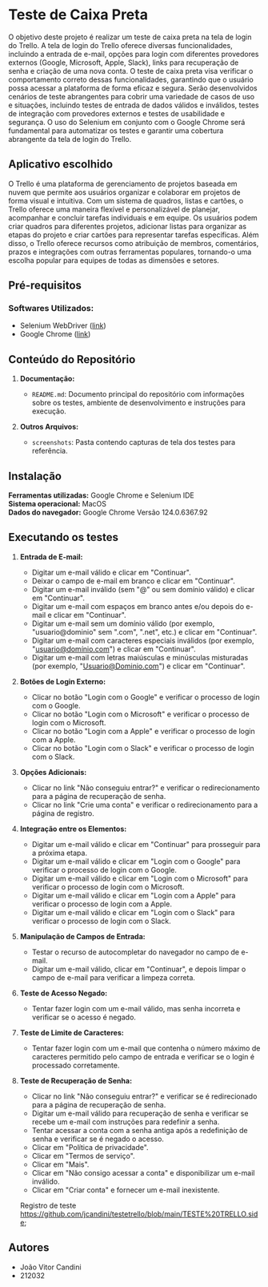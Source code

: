 # Teste de Caixa Preta

O objetivo deste projeto é realizar um teste de caixa preta na tela de login do Trello. A tela de login do Trello oferece diversas funcionalidades, incluindo a entrada de e-mail, opções para login com diferentes provedores externos (Google, Microsoft, Apple, Slack), links para recuperação de senha e criação de uma nova conta. O teste de caixa preta visa verificar o comportamento correto dessas funcionalidades, garantindo que o usuário possa acessar a plataforma de forma eficaz e segura. Serão desenvolvidos cenários de teste abrangentes para cobrir uma variedade de casos de uso e situações, incluindo testes de entrada de dados válidos e inválidos, testes de integração com provedores externos e testes de usabilidade e segurança. O uso do Selenium em conjunto com o Google Chrome será fundamental para automatizar os testes e garantir uma cobertura abrangente da tela de login do Trello.

## Aplicativo escolhido

O Trello é uma plataforma de gerenciamento de projetos baseada em nuvem que permite aos usuários organizar e colaborar em projetos de forma visual e intuitiva. Com um sistema de quadros, listas e cartões, o Trello oferece uma maneira flexível e personalizável de planejar, acompanhar e concluir tarefas individuais e em equipe. Os usuários podem criar quadros para diferentes projetos, adicionar listas para organizar as etapas do projeto e criar cartões para representar tarefas específicas. Além disso, o Trello oferece recursos como atribuição de membros, comentários, prazos e integrações com outras ferramentas populares, tornando-o uma escolha popular para equipes de todas as dimensões e setores.

## Pré-requisitos

### Softwares Utilizados:
- Selenium WebDriver ([link](https://www.selenium.dev/))
- Google Chrome ([link](https://www.google.com/chrome))

## Conteúdo do Repositório

1. **Documentação:**
   - `README.md`: Documento principal do repositório com informações sobre os testes, ambiente de desenvolvimento e instruções para execução.

2. **Outros Arquivos:**
   - `screenshots`: Pasta contendo capturas de tela dos testes para referência.

## Instalação

**Ferramentas utilizadas:** Google Chrome e Selenium IDE  
**Sistema operacional:** MacOS  
**Dados do navegador:** Google Chrome Versão 124.0.6367.92  

## Executando os testes

1. **Entrada de E-mail:**
   - Digitar um e-mail válido e clicar em "Continuar".
   - Deixar o campo de e-mail em branco e clicar em "Continuar".
   - Digitar um e-mail inválido (sem "@" ou sem domínio válido) e clicar em "Continuar".
   - Digitar um e-mail com espaços em branco antes e/ou depois do e-mail e clicar em "Continuar".
   - Digitar um e-mail sem um domínio válido (por exemplo, "usuario@dominio" sem ".com", ".net", etc.) e clicar em "Continuar".
   - Digitar um e-mail com caracteres especiais inválidos (por exemplo, "usuario@domínio.com") e clicar em "Continuar".
   - Digitar um e-mail com letras maiúsculas e minúsculas misturadas (por exemplo, "Usuario@Dominio.com") e clicar em "Continuar".

2. **Botões de Login Externo:**
   - Clicar no botão "Login com o Google" e verificar o processo de login com o Google.
   - Clicar no botão "Login com o Microsoft" e verificar o processo de login com o Microsoft.
   - Clicar no botão "Login com a Apple" e verificar o processo de login com a Apple.
   - Clicar no botão "Login com o Slack" e verificar o processo de login com o Slack.

3. **Opções Adicionais:**
   - Clicar no link "Não conseguiu entrar?" e verificar o redirecionamento para a página de recuperação de senha.
   - Clicar no link "Crie uma conta" e verificar o redirecionamento para a página de registro.

4. **Integração entre os Elementos:**
   - Digitar um e-mail válido e clicar em "Continuar" para prosseguir para a próxima etapa.
   - Digitar um e-mail válido e clicar em "Login com o Google" para verificar o processo de login com o Google.
   - Digitar um e-mail válido e clicar em "Login com o Microsoft" para verificar o processo de login com o Microsoft.
   - Digitar um e-mail válido e clicar em "Login com a Apple" para verificar o processo de login com a Apple.
   - Digitar um e-mail válido e clicar em "Login com o Slack" para verificar o processo de login com o Slack.

5. **Manipulação de Campos de Entrada:**
   - Testar o recurso de autocompletar do navegador no campo de e-mail.
   - Digitar um e-mail válido, clicar em "Continuar", e depois limpar o campo de e-mail para verificar a limpeza correta.

6. **Teste de Acesso Negado:**
   - Tentar fazer login com um e-mail válido, mas senha incorreta e verificar se o acesso é negado.

7. **Teste de Limite de Caracteres:**
   - Tentar fazer login com um e-mail que contenha o número máximo de caracteres permitido pelo campo de entrada e verificar se o login é processado corretamente.

8. **Teste de Recuperação de Senha:**
   - Clicar no link "Não conseguiu entrar?" e verificar se é redirecionado para a página de recuperação de senha.
   - Digitar um e-mail válido para recuperação de senha e verificar se recebe um e-mail com instruções para redefinir a senha.
   - Tentar acessar a conta com a senha antiga após a redefinição de senha e verificar se é negado o acesso.
   - Clicar em "Política de privacidade".
   - Clicar em "Termos de serviço".
   - Clicar em "Mais".
   - Clicar em "Não consigo acessar a conta" e disponibilizar um e-mail inválido.
   - Clicar em "Criar conta" e fornecer um e-mail inexistente.
     

   Registro de teste
    https://github.com/jcandini/testetrello/blob/main/TESTE%20TRELLO.side;


## Autores

- João Vitor Candini
- 212032
